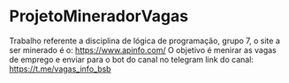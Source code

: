# ProjetoMineradorVagas
Trabalho referente a  disciplina de lógica de programação, grupo 7, o site a ser minerado é o: https://www.apinfo.com/
O objetivo é menirar as vagas de emprego e enviar para o bot do canal no telegram
link do canal: https://t.me/vagas_info_bsb
